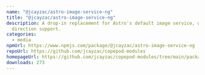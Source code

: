 ```yaml
---
name: "@jcayzac/astro-image-service-ng"
title: "@jcayzac/astro-image-service-ng"
description: A drop-in replacement for Astro's default image service, with art
  direction support.
categories:
  - media
npmUrl: https://www.npmjs.com/package/@jcayzac/astro-image-service-ng
repoUrl: https://github.com/jcayzac/copepod-modules
homepageUrl: https://github.com/jcayzac/copepod-modules/tree/main/packages/astro-image-service-ng#readme
downloads: 273
---
```

